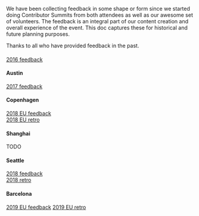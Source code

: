 We have been collecting feedback in some shape or form since we started doing Contributor Summits from both attendees as well as our awesome set of volunteers. 
The feedback is an integral part of our content creation and overall experience of the event. 
This doc captures these for
historical and future planning purposes.

Thanks to all who have provided feedback in the past.

####
[2016 feedback]  

#### Austin  
[2017 feedback]  

#### Copenhagen  
[2018 EU feedback]    
[2018 EU retro]  

#### Shanghai  
TODO  

#### Seattle  
[2018 feedback]  
[2018 retro]  

#### Barcelona  
[2019 EU feedback]
[2019 EU retro]  


[2016 feedback]: https://docs.google.com/spreadsheets/d/1W443ToSJGvk5O2ah1bOC6OUM4F7zsBoJRtq2qbLC36E/edit?usp=sharing
[2017 feedback]: https://docs.google.com/spreadsheets/d/1NNfd4O4mcwGaJJuw1QS9PUEBF08u2QlaW54t5IuJEFc/edit?usp=sharing
[2018 EU feedback]: https://docs.google.com/spreadsheets/d/1Bev8BthgC5OBtak5BDR23lG2eYs3b8UEngoewDyEsnc/edit?usp=sharing
[2018 EU retro]: /events/2018/05-contributor-summit/RETRO.md
[2018 feedback]: https://docs.google.com/spreadsheets/d/1VXwAYo8sJQk1amrayUaYRN5Ly5cYi-t2Yw355veRcDs/edit?usp=sharing
[2018 retro]: /events/2018/12-contributor-summit/RETRO.md
[2019 EU feedback]: https://docs.google.com/spreadsheets/d/1ZapdCqXyq5Gx-eMl5qfIuE_UhQh2hUu-VzwlTMQL4k8/edit?usp=sharing
[2019 EU retro]: /events/2019/05-contributor-summit/RETRO.md